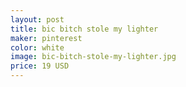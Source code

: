 ```yaml
---
layout: post
title: bic bitch stole my lighter 
maker: pinterest
color: white
image: bic-bitch-stole-my-lighter.jpg
price: 19 USD
---
```

